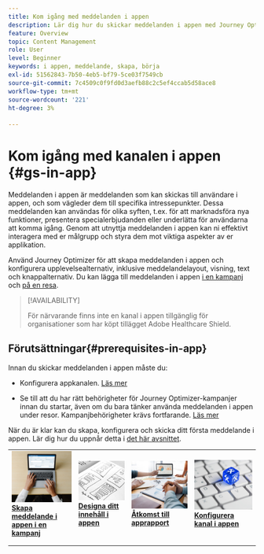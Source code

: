 ```yaml
---
title: Kom igång med meddelanden i appen
description: Lär dig hur du skickar meddelanden i appen med Journey Optimizer
feature: Overview
topic: Content Management
role: User
level: Beginner
keywords: i appen, meddelande, skapa, börja
exl-id: 51562843-7b50-4eb5-bf79-5ce03f7549cb
source-git-commit: 7c4509c0f9fd0d3aefb88c2c5ef4ccab5d58ace8
workflow-type: tm+mt
source-wordcount: '221'
ht-degree: 3%

---
```


# Kom igång med kanalen i appen {#gs-in-app}

Meddelanden i appen är meddelanden som kan skickas till användare i appen, och som vägleder dem till specifika intressepunkter. Dessa meddelanden kan användas för olika syften, t.ex. för att marknadsföra nya funktioner, presentera specialerbjudanden eller underlätta för användarna att komma igång. Genom att utnyttja meddelanden i appen kan ni effektivt interagera med er målgrupp och styra dem mot viktiga aspekter av er applikation.

Använd Journey Optimizer för att skapa meddelanden i appen och konfigurera upplevelsealternativ, inklusive meddelandelayout, visning, text och knappalternativ. Du kan lägga till meddelanden i appen [i en kampanj](create-in-app.md) och [på en resa](create-in-app-journey.md).

>[!AVAILABILITY]
>
>För närvarande finns inte en kanal i appen tillgänglig för organisationer som har köpt tillägget Adobe Healthcare Shield.
>

## Förutsättningar{#prerequisites-in-app}

Innan du skickar meddelanden i appen måste du:

* Konfigurera appkanalen. [Läs mer](inapp-configuration.md)

* Se till att du har rätt behörigheter för Journey Optimizer-kampanjer innan du startar, även om du bara tänker använda meddelanden i appen under resor. Kampanjbehörigheter krävs fortfarande. [Läs mer](../campaigns/get-started-with-campaigns.md#campaign-prerequisites)

När du är klar kan du skapa, konfigurera och skicka ditt första meddelande i appen. Lär dig hur du uppnår detta i [det här avsnittet](create-in-app.md).

<table style="table-layout:fixed"><tr style="border: 0;">
<td>
<a href="create-in-app.md">
<img alt="Lead" src="../assets/do-not-localize/inapp-create.jpeg">
</a>
<div><a href="create-in-app.md"><strong>Skapa meddelande i appen i en kampanj</strong>
</div>
<p>
</td>
<td>
<a href="design-in-app.md">
<img alt="Sällan" src="../assets/do-not-localize/inapp-design.jpg">
</a>
<div>
<a href="design-in-app.md"><strong>Designa ditt innehåll i appen</strong></a>
</div>
<p></td>
<td>
<a href="../reports/campaign-global-report.md#inapp-global">
<img alt="Validering" src="../assets/do-not-localize/inapp-report.jpg">
</a>
<div>
<a href="../reports/campaign-global-report.md#inapp-global"><strong>Åtkomst till apprapport</strong></a>
</div>
<p>
</td>
<td>
<a href="inapp-configuration.md">
<img alt="Validering" src="../assets/do-not-localize/inapp-config.jpg">
</a>
<div>
<a href="inapp-configuration.md"><strong>Konfigurera kanal i appen</strong></a>
</div>
<p>
</td>
</tr></table>
